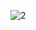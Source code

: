 ![2](https://user-images.githubusercontent.com/82725681/199052012-716b5dcb-d088-4d1b-93cd-debb1f9bf11d.png)
